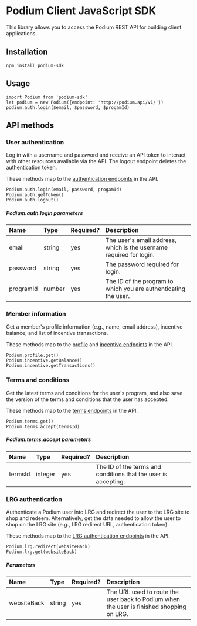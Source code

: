 # Podium Client JavaScript SDK

This library allows you to access the Podium REST API for building client applications. 

## Installation
```
npm install podium-sdk
```

## Usage
```
import Podium from 'podium-sdk'
let podium = new Podium({endpoint: 'http://podium.api/v1/'})
podium.auth.login($email, $password, $progamId)
``` 
 
## API methods

 ### User authentication
 Log in with a username and password and receive an API token to interact with other resources available via the API. The logout endpoint deletes the authentication token. 

These methods map to the [authentication endpoints](https://developers.podiumrewards.com/api_docs/Member/Authentication) in the API. 

```
Podium.auth.login(email, password, progamId)
Podium.auth.getToken()
Podium.auth.logout()
```
 
 ##### Podium.auth.login parameters

| Name  | Type | Required? | Description |
| :------------- | :------------- | :------------- | :------------- |
| email  | string  | yes | The user's email address, which is the username required for login. |
| password  | string  | yes | The password required for login. |
| programId  | number | yes | The ID of the program to which you are authenticating the user. |


 ### Member information
 Get a member's profile information (e.g., name, email address), incentive balance, and list of incentive transactions. 
 
These methods map to the [profile](https://developers.podiumrewards.com/api_docs/Member/Profile) and [incentive endpoints](https://developers.podiumrewards.com/api_docs/Member/Incentive%20Transactions) in the API. 
 
 ```
Podium.profile.get()
Podium.incentive.getBalance()
Podium.incentive.getTransactions()
```

 ### Terms and conditions
 Get the latest terms and conditions for the user's program, and also save the version of the terms and conditions that the user has accepted. 
 
 These methods map to the [terms endpoints](https://developers.podiumrewards.com/api_docs/Member/Terms%20and%20Conditions#!) in the API.
 
```
Podium.terms.get()
Podium.terms.accept(termsId)
```
 
 ##### Podium.terms.accept parameters

| Name  | Type | Required? | Description |
| :---- | :---- | :------ | :------------- |
| termsId  | integer  | yes |  The ID of the terms and conditions that the user is accepting.  |



 ### LRG authentication
 Authenticate a Podium user into LRG and redirect the user to the LRG site to shop and redeem. Alternatively, get the data needed to allow the user to shop on the LRG site (e.g., LRG redirect URL, authentication token). 
 
 These methods map to the [LRG authentication endpoints](https://developers.podiumrewards.com/api_docs/Member/Lrg%20Authentication) in the API.
 
```
Podium.lrg.redirect(websiteBack)
Podium.lrg.get(websiteBack)
```
 
 ##### Parameters

| Name  | Type | Required? | Description |
| :------ | :----- | :----- | :------------- |
| websiteBack  | string  | yes |  The URL used to route the user back to Podium when the user is finished shopping on LRG. |
